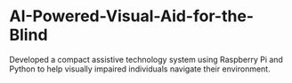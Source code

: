 # AI-Powered-Visual-Aid-for-the-Blind
Developed a compact assistive technology system using Raspberry Pi and Python to help visually impaired individuals navigate their environment.
